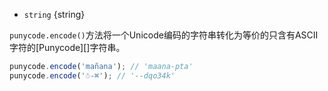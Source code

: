 <!-- YAML
added: v0.5.1
-->

* `string` {string}

`punycode.encode()`方法将一个Unicode编码的字符串转化为等价的只含有ASCII字符的[Punycode][]字符串。

```js
punycode.encode('mañana'); // 'maana-pta'
punycode.encode('☃-⌘'); // '--dqo34k'
```

